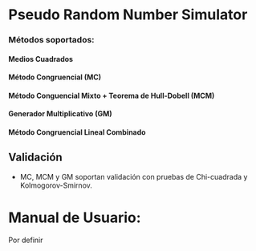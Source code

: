 # Pseudo Random Number Simulator

### Métodos soportados:
#### Medios Cuadrados
#### Método Congruencial (MC)
#### Método Conguencial Mixto + Teorema de Hull-Dobell (MCM)

#### Generador Multiplicativo (GM)
#### Método Congruencial Lineal Combinado

## Validación
- MC, MCM y GM soportan validación con pruebas de Chi-cuadrada y Kolmogorov-Smirnov.

# Manual de Usuario:
Por definir